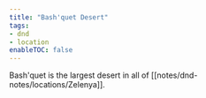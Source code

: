 ```yaml
---
title: "Bash'quet Desert"
tags:
- dnd
- location
enableTOC: false
---
```


Bash'quet is the largest desert in all of [[notes/dnd-notes/locations/Zelenya]]. 